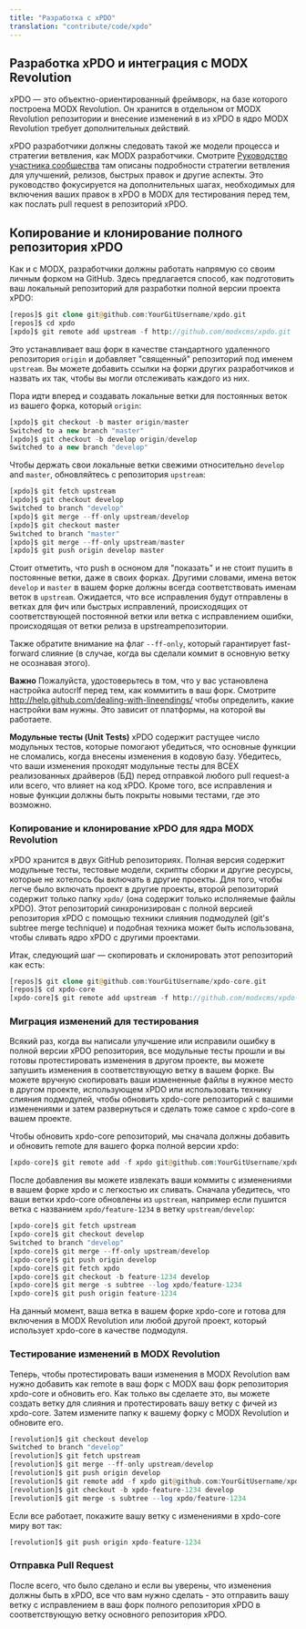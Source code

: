 ```yaml
---
title: "Разработка c xPDO"
translation: "contribute/code/xpdo"
---
```


## Разработка xPDO и интеграция с MODX Revolution

xPDO — это объектно-ориентированный фреймворк, на базе которого построена MODX Revolution. Он хранится в отдельном от MODX Revolution репозитории и внесение изменений в из xPDO в ядро MODX Revolution требует дополнительных действий.

xPDO разработчики должны следовать такой же модели процесса и стратегии ветвления, как MODX разработчики. Смотрите [Руководство участника сообщества](contribute/code/contributors-guide "Руководство участника сообщества") там описаны подробности стратегии ветвления для улучшений, релизов, быстрых правок и другие аспекты. Это руководство фокусируется на дополнительных шагах, необходимых для включения ваших правок в xPDO в MODX для тестирования перед тем, как послать pull request в репозиторий xPDO.

## Копирование и клонирование полного репозитория xPDO

Как и с MODX, разработчики должны работать напрямую со своим личным форком на GitHub. Здесь предлагается способ, как подготовить ваш локальный репозиторий для разработки полной версии проекта xPDO:

``` php
[repos]$ git clone git@github.com:YourGitUsername/xpdo.git
[repos]$ cd xpdo
[xpdo]$ git remote add upstream -f http://github.com/modxcms/xpdo.git
```

Это устанавливает ваш форк в качестве стандартного удаленного репозитория `origin` и добавляет "священный" репозиторий под именем `upstream`. Вы можете добавить ссылки на форки других разработчиков и назвать их так, чтобы вы могли отслеживать каждого из них.

Пора идти вперед и создавать локальные ветки для постоянных веток из вашего форка, который  `origin`:

``` php
[xpdo]$ git checkout -b master origin/master
Switched to a new branch "master"
[xpdo]$ git checkout -b develop origin/develop
Switched to a new branch "develop"
```

Чтобы держать свои локальные ветки свежими относительно `develop` and `master`, обновляйтесь с репозитория `upstream`:

``` php
[xpdo]$ git fetch upstream
[xpdo]$ git checkout develop
Switched to branch "develop"
[xpdo]$ git merge --ff-only upstream/develop
[xpdo]$ git checkout master
Switched to branch "master"
[xpdo]$ git merge --ff-only upstream/master
[xpdo]$ git push origin develop master
```

Стоит отметить, что push в осноном для "показать" и не стоит пушить в постоянные ветки, даже в своих форках. Другими словами, имена веток `develop` и `master` в вашем форке должны всегда соответствовать именам веток в `upstream`. Ожидается, что все исправления будут отправлены в ветках для фич или быстрых исправлений, происходящих от соответствующей постоянной ветки или ветка с исправлением ошибки, происходящая от ветки релиза в upstreamрепозитории.

Также обратите внимание на флаг `--ff-only`, который гарантирует fast-forward слияние (в случае, когда вы сделали коммит в основную ветку не осознавая этого).

**Важно**
Пожалуйста, удостоверьтесь в том, что у вас установлена настройка autocrlf перед тем, как коммитить в ваш форк. Смотрите <http://help.github.com/dealing-with-lineendings/> чтобы определить, какие настройки вам нужны. Это зависит от платформы, на которой вы работаете.

**Модульные тесты (Unit Tests)**
xPDO содержит растущее число модульных тестов, которые помогают убедиться, что основные функции не сломались, когда внесены изменения в кодовую базу. Убедитесь, что ваши изменения проходят модульные тесты для ВСЕХ реализованных драйверов (БД) перед отправкой любого pull request-а или всего, что влияет на код xPDO. Кроме того, все исправления и новые функции должны быть покрыты новыми тестами, где это возможно.

### Копирование и клонирование xPDO для ядра MODX Revolution

xPDO хранится в двух GitHub репозиториях. Полная версия содержит модульные тесты, тестовые модели, скрипты сборки и другие ресурсы, которые не хотелось бы включать в другие проекты. Для того, чтобы легче было включать проект в другие проекты, второй репозиторий содержит только папку `xpdo/` (она содержит только исполняемые файлы xPDO). Этот репозиторий синхронизирован с полной версией репозитория xPDO с помощью техники слияния подмодулей (git's subtree merge technique) и подобная техника может быть использована, чтобы сливать ядро xPDO с другими проектами.

Итак, следующий шаг — скопировать и склонировать этот репозиторий как есть:

``` php
[repos]$ git clone git@github.com:YourGitUsername/xpdo-core.git
[repos]$ cd xpdo-core
[xpdo-core]$ git remote add upstream -f http://github.com/modxcms/xpdo-core.git
```

### Миграция изменений для тестирования

Всякий раз, когда вы написали улучшение или исправили ошибку в полной версии xPDO репозитория, все модульные тесты прошли и вы готовы протестировать изменения в другом проекте, вы можете запушить изменения в соответствующую ветку в вашем форке. Вы можете вручную скопировать ваши измененные файлы в нужное место в другом проекте, использующем xPDO или использовать технику слияния подмодулей, чтобы обновить xpdo-core репозиторий с вашими изменениями и затем развернуться и сделать тоже самое с xpdo-core в вашем проекте.

Чтобы обновить xpdo-core репозиторий, мы сначала должны добавить и обновить remote для вашего форка полной версии xpdo:

``` php
[xpdo-core]$ git remote add -f xpdo git@github.com:YourGitUsername/xpdo.git
```

После добавления вы можете извлекать ваши коммиты с изменениями в вашем форке xpdo и с легкостью их сливать. Сначала убедитесь, что ваши ветки xpdo-core обновлены из `upstream`, например если пушится ветка с названием `xpdo/feature-1234` в ветку `upstream/develop`:

``` php
[xpdo-core]$ git fetch upstream
[xpdo-core]$ git checkout develop
Switched to branch "develop"
[xpdo-core]$ git merge --ff-only upstream/develop
[xpdo-core]$ git push origin develop
[xpdo-core]$ git fetch xpdo
[xpdo-core]$ git checkout -b feature-1234 develop
[xpdo-core]$ git merge -s subtree --log xpdo/feature-1234
[xpdo-core]$ git push origin feature-1234
```

На данный момент, ваша ветка в вашем форке xpdo-core и готова для включения в MODX Revolution или любой другой проект, который использует xpdo-core в качестве подмодуля.

### Тестирование изменений в MODX Revolution

Теперь, чтобы протестировать ваши изменения в MODX Revolution вам нужно добавить как remote в ваш форк с MODX ваш форк репозитория xpdo-core и обновить его. Как только вы сделаете это, вы можете создать ветку для слияния и протестировать вашу ветку с фичей из xpdo-core. Затем измените папку к вашему форку с MODX Revolution и обновите его.

``` php
[revolution]$ git checkout develop
Switched to branch "develop"
[revolution]$ git fetch upstream
[revolution]$ git merge --ff-only upstream/develop
[revolution]$ git push origin develop
[revolution]$ git remote add -f xpdo git@github.com:YourGitUsername/xpdo-core.git
[revolution]$ git checkout -b xpdo-feature-1234 develop
[revolution]$ git merge -s subtree --log xpdo/feature-1234
```

Если все работает, покажите вашу ветку с изменениями в xpdo-core миру вот так:

``` php
[revolution]$ git push origin xpdo-feature-1234
```

### Отправка Pull Request

После всего, что было сделано и если вы уверены, что изменения должны быть в xPDO, все что вам нужно сделать - это отправить вашу ветку с исправлением в ваш форк полного репозитория xPDO в соответствующую ветку основного репозитория xPDO.
